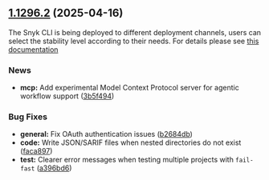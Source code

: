 ## [1.1296.2](https://github.com/snyk/snyk/compare/v1.1296.1...1.1296.2) (2025-04-16)

The Snyk CLI is being deployed to different deployment channels, users can select the stability level according to their needs. For details please see [this documentation](https://docs.snyk.io/snyk-cli/releases-and-channels-for-the-snyk-cli)

### News

* **mcp:** Add experimental Model Context Protocol server for agentic workflow support ([3b5f494](https://github.com/snyk/snyk/commit/3b5f49441ff2b176ef7c2ecfbc608721664366b7))

### Bug Fixes

* **general:** Fix OAuth authentication issues ([b2684db](https://github.com/snyk/snyk/commit/b2684dbe7fd6bd8747435cad6d061271056949d2))
* **code:** Write JSON/SARIF files when nested directories do not exist ([faca897](https://github.com/snyk/snyk/commit/faca8973f1fad33b5f3d39ee6aeeac584c0bf048))
* **test:** Clearer error messages when testing multiple projects with `fail-fast` ([a396bd6](https://github.com/snyk/snyk/commit/a396bd6ea4abd443a0ffce2a29b3f7e6154859ac))